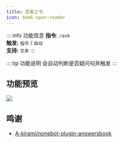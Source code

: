 ```yaml
---
title: 答案之书
icon: book-open-reader
---
```


::: info 功能信息
**指令**: `/ask`  
**触发:** `指令` / `自动`   
**支持:** `文本`
<Badge text="指令映射✅"/> <Badge text="REPL模式✅"/>
:::

::: tip 功能说明
会自动判断是否疑问句并触发
:::

## 功能预览

![](https://img.155155155.xyz/i/2024/03/66091972292f6.webp)

## 鸣谢

- [A-kirami/nonebot-plugin-answersbook](https://github.com/A-kirami/nonebot-plugin-answersbook)